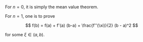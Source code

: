 For $n = 0$, it is simply the mean value theorem.

For $n = 1$, one is to prove

$$
f(b) = f(a) + f'(a) (b-a) + \frac{f''(\xi)}{2} (b - a)^2
$$

for some $\xi \in (a, b)$.
